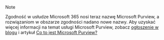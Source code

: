 <!-- This file is maintained by the Compliance content team. Please connect Robert Mazzoli (robmazz) before making any changes.-->

>[!NOTE]
>Zgodność w usłudze Microsoft 365 nosi teraz nazwę Microsoft Purview, a rozwiązaniom w obszarze zgodności nadano nowe nazwy. Aby uzyskać więcej informacji na temat usługi Microsoft Purview, zobacz [ogłoszenie w blogu](https://aka.ms/microsoftpurviewblog) i artykuł [Co to jest Microsoft Purview?](/purview/purview)